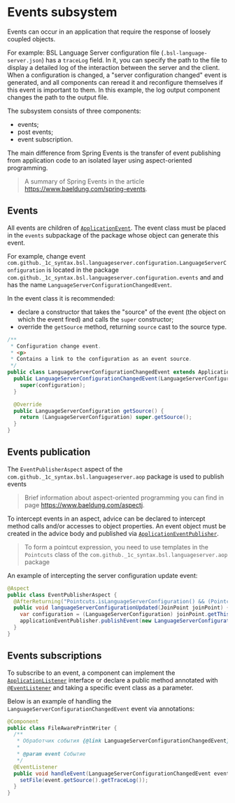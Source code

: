 # Events subsystem

Events can occur in an application that require the response of loosely coupled objects.

For example: BSL Language Server configuration file (`.bsl-language-server.json`) has a `traceLog` field. In it, you can specify the path to the file to display a detailed log of the interaction between the server and the client. When a configuration is changed, a "server configuration changed" event is generated, and all components can reread it and reconfigure themselves if this event is important to them. In this example, the log output component changes the path to the output file.

The subsystem consists of three components:

* events;
* post events;
* event subscription.

The main difference from Spring Events is the transfer of event publishing from application code to an isolated layer using aspect-oriented programming.

> A summary of Spring Events in the article https://www.baeldung.com/spring-events.

## Events

All events are children of [`ApplicationEvent`](https://docs.spring.io/spring-framework/docs/current/javadoc-api/org/springframework/context/ApplicationEvent.html). The event class must be placed in the `events` subpackage of the package whose object can generate this event.

For example, change event `com.github._1c_syntax.bsl.languageserver.configuration.LanguageServerConfiguration`  is located in the package `com.github._1c_syntax.bsl.languageserver.configuration.events` and and has the name `LanguageServerConfigurationChangedEvent`.

In the event class it is recommended:

* declare a constructor that takes the "source" of the event (the object on which the event fired) and calls the `super` constructor;
* override the `getSource` method, returning `source` cast to the source type.

```java
/**
 * Configuration change event.
 * <p>
 * Contains a link to the configuration as an event source.
 */
public class LanguageServerConfigurationChangedEvent extends ApplicationEvent {
  public LanguageServerConfigurationChangedEvent(LanguageServerConfiguration configuration) {
    super(configuration);
  }

  @Override
  public LanguageServerConfiguration getSource() {
    return (LanguageServerConfiguration) super.getSource();
  }
}
```

## Events publication

The `EventPublisherAspect` aspect of the `com.github._1c_syntax.bsl.languageserver.aop` package is used to publish events

> Brief information about aspect-oriented programming you can find in page https://www.baeldung.com/aspectj.

To intercept events in an aspect, advice can be declared to intercept method calls and/or accesses to object properties. 
An event object must be created in the advice body and published via [`ApplicationEventPublisher`](https://docs.spring.io/spring-framework/docs/current/javadoc-api/org/springframework/context/ApplicationEventPublisher.html).

> To form a pointcut expression, you need to use templates in the `Pointcuts` class of the `com.github._1c_syntax.bsl.languageserver.aop` package

An example of intercepting the server configuration update event:

```java
@Aspect
public class EventPublisherAspect {
  @AfterReturning("Pointcuts.isLanguageServerConfiguration() && (Pointcuts.isResetCall() || Pointcuts.isUpdateCall())")
  public void languageServerConfigurationUpdated(JoinPoint joinPoint) {
    var configuration = (LanguageServerConfiguration) joinPoint.getThis();
    applicationEventPublisher.publishEvent(new LanguageServerConfigurationChangedEvent(configuration));
  }
}
```

## Events subscriptions

To subscribe to an event, a component can implement the [`ApplicationListener`](https://docs.spring.io/spring-framework/docs/current/javadoc-api/org/springframework/context/ApplicationListener.html) interface or declare a public method annotated with [`@EventListener`](https://docs.spring.io/spring-framework/docs/current/javadoc-api/org/springframework/context/event/EventListener.html) and taking a specific event class as a parameter.

Below is an example of handling the `LanguageServerConfigurationChangedEvent` event via annotations:

```java
@Component
public class FileAwarePrintWriter {
  /**
   * Обработчик события {@link LanguageServerConfigurationChangedEvent}.
   *
   * @param event Событие
   */
  @EventListener
  public void handleEvent(LanguageServerConfigurationChangedEvent event) {
    setFile(event.getSource().getTraceLog());
  }
}
```
